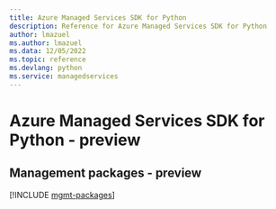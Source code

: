 ```yaml
---
title: Azure Managed Services SDK for Python
description: Reference for Azure Managed Services SDK for Python
author: lmazuel
ms.author: lmazuel
ms.data: 12/05/2022
ms.topic: reference
ms.devlang: python
ms.service: managedservices
---
```

# Azure Managed Services SDK for Python - preview

## Management packages - preview
[!INCLUDE [mgmt-packages](managed-services-mgmt-index.md)]